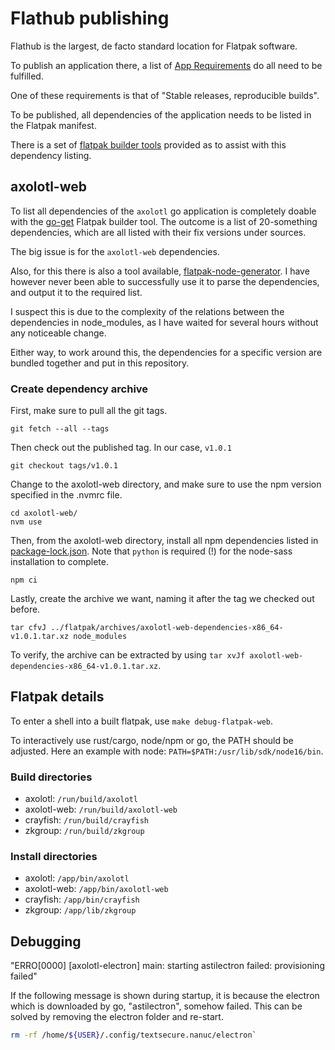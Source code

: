 # Flathub publishing

Flathub is the largest, de facto standard location for Flatpak software.

To publish an application there, a list of [App Requirements](https://github.com/flathub/flathub/wiki/App-Requirements)
do all need to be fulfilled.

One of these requirements is that of "Stable releases, reproducible builds".

To be published, all dependencies of the application needs to be listed in the Flatpak manifest.

There is a set of [flatpak builder tools](https://github.com/flatpak/flatpak-builder-tools) provided as to assist with
this dependency listing.

## axolotl-web

To list all dependencies of the `axolotl` go application is completely doable with the
[go-get](https://github.com/flatpak/flatpak-builder-tools/tree/master/go-get) Flatpak builder tool.
The outcome is a list of 20-something dependencies, which are all listed with their fix versions under sources.

The big issue is for the `axolotl-web` dependencies.

Also, for this there is also a tool available,
[flatpak-node-generator](https://github.com/flatpak/flatpak-builder-tools/tree/master/node).
I have however never been able to successfully use it to parse the dependencies, and output it to the required list.

I suspect this is due to the complexity of the relations between the dependencies in node_modules, as I have waited for
several hours without any noticeable change.

Either way, to work around this, the dependencies for a specific version are bundled together and put in this repository.

### Create dependency archive

First, make sure to pull all the git tags.

```
git fetch --all --tags
```

Then check out the published tag. In our case, `v1.0.1`

```
git checkout tags/v1.0.1
```

Change to the axolotl-web directory, and make sure to use the npm version specified in the .nvmrc file.

```
cd axolotl-web/
nvm use
```

Then, from the axolotl-web directory, install all npm dependencies listed in
[package-lock.json](../axolotl-web/package-lock.json).
Note that `python` is required (!) for the node-sass installation to complete.

```
npm ci
```

Lastly, create the archive we want, naming it after the tag we checked out before.

```
tar cfvJ ../flatpak/archives/axolotl-web-dependencies-x86_64-v1.0.1.tar.xz node_modules
```

To verify, the archive can be extracted by using `tar xvJf axolotl-web-dependencies-x86_64-v1.0.1.tar.xz`.

## Flatpak details

To enter a shell into a built flatpak, use `make debug-flatpak-web`.

To interactively use rust/cargo, node/npm or go, the PATH should be adjusted.
Here an example with node: `PATH=$PATH:/usr/lib/sdk/node16/bin`.

### Build directories

* axolotl: `/run/build/axolotl`
* axolotl-web: `/run/build/axolotl-web`
* crayfish: `/run/build/crayfish`
* zkgroup: `/run/build/zkgroup`

### Install directories

* axolotl: `/app/bin/axolotl`
* axolotl-web: `/app/bin/axolotl-web`
* crayfish: `/app/bin/crayfish`
* zkgroup: `/app/lib/zkgroup`


## Debugging

"ERRO[0000] [axolotl-electron] main: starting astilectron failed: provisioning failed"

If the following message is shown during startup, it is because the electron which is downloaded
by go, "astilectron", somehow failed. This can be solved by removing the electron folder and re-start.

```bash
rm -rf /home/${USER}/.config/textsecure.nanuc/electron`
```
